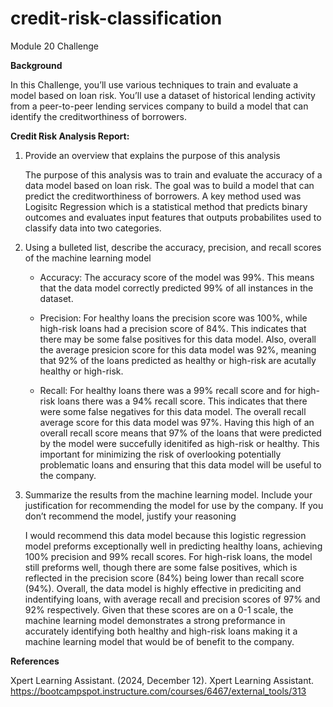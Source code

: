 # credit-risk-classification
Module 20 Challenge

**Background**

In this Challenge, you’ll use various techniques to train and evaluate a model based on loan risk. You’ll use a dataset of historical lending activity from a peer-to-peer lending services company to build a model that can identify the creditworthiness of borrowers.

**Credit Risk Analysis Report:**

1. Provide an overview that explains the purpose of this analysis

    The purpose of this analysis was to train and evaluate the accuracy of a data model based on loan risk. The goal was to build a model that can predict the creditworthiness of borrowers. A key method used was Logisitc Regression which is a statistical method that predicts binary outcomes and evaluates input features that outputs probabilites used to classify data into two categories. 

2. Using a bulleted list, describe the accuracy, precision, and recall scores of the machine learning model

    * Accuracy: The accuracy score of the model was 99%. This means that the data model correctly predicted 99% of all instances in the dataset.

    * Precision: For healthy loans the precision score was 100%, while high-risk loans had a precision score of 84%. This indicates that there may be some false positives for this data model. Also, overall the average presicion score for this data model was 92%, meaning that 92% of the loans predicted as healthy or high-risk are acutally healthy or high-risk.  

    * Recall: For healthy loans there was a 99% recall score and for high-risk loans there was a 94% recall score. This indicates that there were some false negatives for this data model. The overall recall average score for this data model was 97%. Having this high of an overall recall score means that 97% of the loans that were predicted by the model were succefully idenitifed as high-risk or healthy. This important for minimizing the risk of overlooking potentially problematic loans and ensuring that this data model will be useful to the company. 

3. Summarize the results from the machine learning model. Include your justification for recommending the model for use by the company. If you don’t recommend the model, justify your reasoning

    I would recommend this data model because this logistic regression model preforms exceptionally well in predicting healthy loans, achieving 100% precision and 99% recall scores. For high-risk loans, the model still preforms well, though there are some false positives, which is reflected in the precision score (84%) being lower than recall score (94%). Overall, the data model is highly effective in prediciting and indentifying loans, with average recall and precision scores of 97%  and 92% respectively. Given that these scores are on a 0-1 scale, the machine learning model demonstrates a strong preformance in accurately identifying both healthy and high-risk loans making it a machine learning model that would be of benefit to the company. 

**References**

Xpert Learning Assistant. (2024, December 12). Xpert Learning Assistant. https://bootcampspot.instructure.com/courses/6467/external_tools/313

